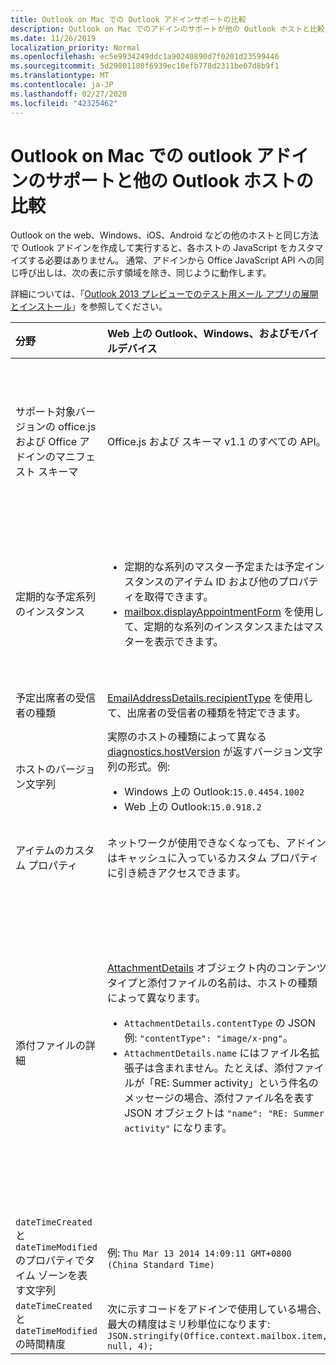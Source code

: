 ```yaml
---
title: Outlook on Mac での Outlook アドインサポートの比較
description: Outlook on Mac でのアドインのサポートが他の Outlook ホストと比較する方法について説明します。
ms.date: 11/26/2019
localization_priority: Normal
ms.openlocfilehash: ec5e9934249ddc1a90240890d7f0201d23599446
ms.sourcegitcommit: 5d29801180f6939ec10efb778d2311be67d8b9f1
ms.translationtype: MT
ms.contentlocale: ja-JP
ms.lasthandoff: 02/27/2020
ms.locfileid: "42325462"
---
```

# <a name="compare-outlook-add-in-support-in-outlook-on-mac-with-other-outlook-hosts"></a>Outlook on Mac での outlook アドインのサポートと他の Outlook ホストの比較

Outlook on the web、Windows、iOS、Android などの他のホストと同じ方法で Outlook アドインを作成して実行すると、各ホストの JavaScript をカスタマイズする必要はありません。 通常、アドインから Office JavaScript API への同じ呼び出しは、次の表に示す領域を除き、同じように動作します。

詳細については、「[Outlook 2013 プレビューでのテスト用メール アプリの展開とインストール](testing-and-tips.md)」を参照してください。

| 分野 | Web 上の Outlook、Windows、およびモバイルデバイス | Outlook on Mac |
|:-----|:-----|:-----|
| サポート対象バージョンの office.js および Office アドインのマニフェスト スキーマ | Office.js および スキーマ v1.1 のすべての API。 | Office.js および スキーマ v1.1 のすべての API。<br><br>**注**: Outlook on Mac では、会議の保存はサポートされていません。 `saveAsync` メソッドは、作成モードの会議から呼び出されると失敗します。 回避策については、「[Office JS API を使用して Outlook for Mac で会議を下書きとして保存できない](https://support.microsoft.com/help/4505745)」を参照してください。 |
| 定期的な予定系列のインスタンス | <ul><li>定期的な系列のマスター予定または予定インスタンスのアイテム ID および他のプロパティを取得できます。</li><li>[mailbox.displayAppointmentForm](../reference/objectmodel/preview-requirement-set/office.context.mailbox.md#methods) を使用して、定期的な系列のインスタンスまたはマスターを表示できます。</li></ul> | <ul><li>マスター予定のアイテム ID と他のプロパティを取得できますが、定期的な系列のインスタンスのアイテム ID とプロパティは取得できません。</li><li>定期的な系列のマスター予定を表示できます。アイテム ID がない場合、定期的な系列のインスタンスは表示できません。</li></ul> |
| 予定出席者の受信者の種類 | [EmailAddressDetails.recipientType](/javascript/api/outlook/office.emailaddressdetails#recipienttype) を使用して、出席者の受信者の種類を特定できます。 | `EmailAddressDetails.recipientType` は予定出席者には `undefined` を返します。 |
| ホストのバージョン文字列 | 実際のホストの種類によって異なる [diagnostics.hostVersion](/javascript/api/outlook/office.diagnostics#hostversion) が返すバージョン文字列の形式。例:<ul><li>Windows 上の Outlook:`15.0.4454.1002`</li><li>Web 上の Outlook:`15.0.918.2`</li></ul> |Outlook on the Mac で返される`Diagnostics.hostVersion`バージョン文字列の例を次に示します。`15.0 (140325)` |
| アイテムのカスタム プロパティ | ネットワークが使用できなくなっても、アドインはキャッシュに入っているカスタム プロパティに引き続きアクセスできます。 | Outlook on Mac はカスタムプロパティをキャッシュに入れないので、ネットワークがダウンした場合、アドインはアクセスできなくなります。 |
| 添付ファイルの詳細 | [AttachmentDetails](/javascript/api/outlook/office.attachmentdetails) オブジェクト内のコンテンツ タイプと添付ファイルの名前は、ホストの種類によって異なります。<ul><li>`AttachmentDetails.contentType` の JSON 例: `"contentType": "image/x-png"`。 </li><li>`AttachmentDetails.name` にはファイル名拡張子は含まれません。たとえば、添付ファイルが「RE: Summer activity」という件名のメッセージの場合、添付ファイル名を表す JSON オブジェクトは `"name": "RE: Summer activity"` になります。</li></ul> | <ul><li>`AttachmentDetails.contentType` の JSON 例: `"contentType" "image/png"`</li><li>`AttachmentDetails.name` には、ファイル名拡張子が必ず含まれます。メール アイテムの添付ファイルの拡張子は .eml で、予定の拡張子は .ics です。添付ファイルが「RE: Summer activity」という件名の電子メールである場合、その添付ファイル名を表す JSON オブジェクトは `"name": "RE: Summer activity.eml"` になります。<p>**注**: アドインを介するなど、ファイルがプログラムによって拡張子なしで添付される場合、`AttachmentDetails.name` にはファイル名の一部として拡張子は含まれません。</p></li></ul> |
| `dateTimeCreated` と `dateTimeModified` のプロパティでタイム ゾーンを表す文字列 |例: `Thu Mar 13 2014 14:09:11 GMT+0800 (China Standard Time)` | 例: `Thu Mar 13 2014 14:09:11 GMT+0800 (CST)` |
| `dateTimeCreated` と `dateTimeModified` の時間精度 | 次に示すコードをアドインで使用している場合、最大の精度はミリ秒単位になります:<br/>`JSON.stringify(Office.context.mailbox.item, null, 4);`| 精度は最高で秒単位となります。 |

